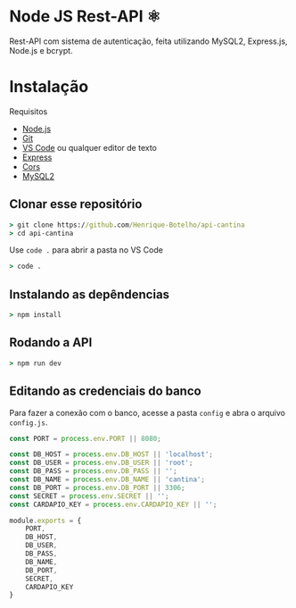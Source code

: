# **Node JS Rest-API ⚛️** 

Rest-API com sistema de autenticação, feita utilizando MySQL2, Express.js, Node.js e bcrypt. 


# Instalação

Requisitos
* [Node.js](https://nodejs.org/en/)
* [Git](https://git-scm.com/downloads)
* [VS Code](https://code.visualstudio.com/download) ou qualquer editor de texto
* [Express](https://expressjs.com/pt-br/starter/installing.html)
* [Cors](https://expressjs.com/en/resources/middleware/cors.html)
* [MySQL2](https://www.npmjs.com/package/mysql2)

## Clonar esse repositório
```cmd
> git clone https://github.com/Henrique-Botelho/api-cantina
> cd api-cantina
```
Use `code .` para abrir a pasta no VS Code
```cmd
> code .
```

## Instalando as depêndencias
```cmd
> npm install
```

## Rodando a API
```cmd
> npm run dev
```

## Editando as credenciais do banco
Para fazer a conexão com o banco, acesse a pasta `config` e abra o arquivo `config.js`.

```js
const PORT = process.env.PORT || 8080;

const DB_HOST = process.env.DB_HOST || 'localhost';
const DB_USER = process.env.DB_USER || 'root';
const DB_PASS = process.env.DB_PASS || '';
const DB_NAME = process.env.DB_NAME || 'cantina';
const DB_PORT = process.env.DB_PORT || 3306;
const SECRET = process.env.SECRET || '';
const CARDAPIO_KEY = process.env.CARDAPIO_KEY || '';

module.exports = {
    PORT,
    DB_HOST,
    DB_USER,
    DB_PASS,
    DB_NAME,
    DB_PORT,
    SECRET,
    CARDAPIO_KEY
}
```

